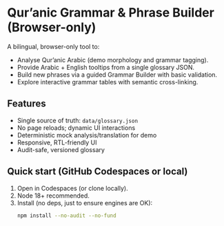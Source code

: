 # Qur’anic Grammar & Phrase Builder (Browser-only)

A bilingual, browser-only tool to:
- Analyse Qur’anic Arabic (demo morphology and grammar tagging).
- Provide Arabic + English tooltips from a single glossary JSON.
- Build new phrases via a guided Grammar Builder with basic validation.
- Explore interactive grammar tables with semantic cross-linking.

## Features
- Single source of truth: `data/glossary.json`
- No page reloads; dynamic UI interactions
- Deterministic mock analysis/translation for demo
- Responsive, RTL-friendly UI
- Audit-safe, versioned glossary

## Quick start (GitHub Codespaces or local)

1. Open in Codespaces (or clone locally).
2. Node 18+ recommended.
3. Install (no deps, just to ensure engines are OK):
   ```bash
   npm install --no-audit --no-fund

